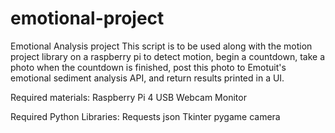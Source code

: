 # emotional-project
Emotional Analysis project
This script is to be used along with the motion project library on a raspberry pi to detect motion, begin a countdown, take a photo when the countdown is finished, post this photo to Emotuit's emotional sediment analysis API, and return results printed in a UI.

Required materials:
  Raspberry Pi 4
  USB Webcam
  Monitor
  
Required Python Libraries:
  Requests
  json
  Tkinter
  pygame camera

